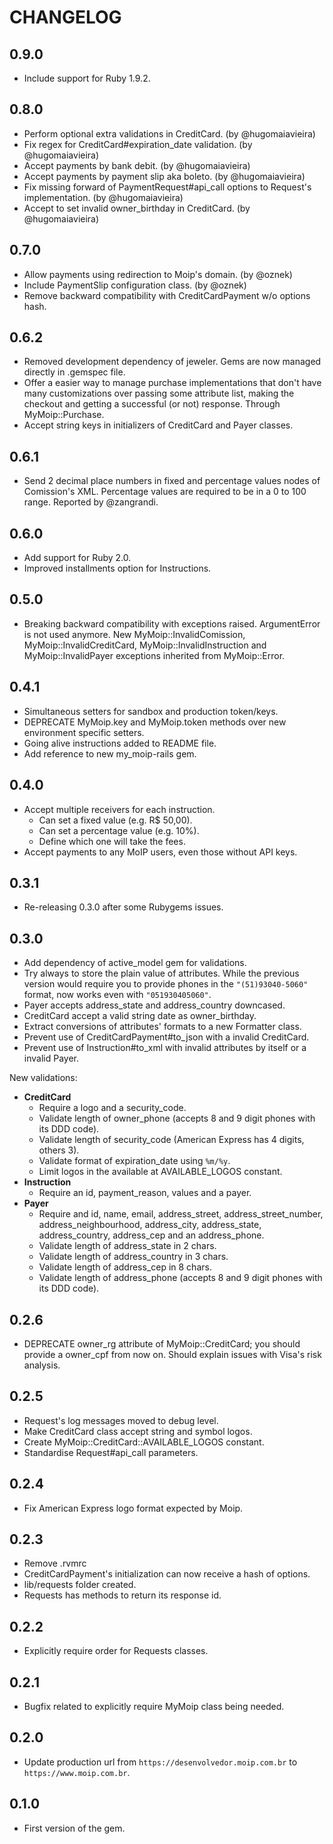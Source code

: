 # CHANGELOG

## 0.9.0

* Include support for Ruby 1.9.2.

## 0.8.0

* Perform optional extra validations in CreditCard. (by @hugomaiavieira)
* Fix regex for CreditCard#expiration_date validation. (by @hugomaiavieira)
* Accept payments by bank debit. (by @hugomaiavieira)
* Accept payments by payment slip aka boleto. (by @hugomaiavieira)
* Fix missing forward of PaymentRequest#api_call options to Request's
  implementation. (by @hugomaiavieira)
* Accept to set invalid owner_birthday in CreditCard. (by @hugomaiavieira)

## 0.7.0

* Allow payments using redirection to Moip's domain. (by @oznek)
* Include PaymentSlip configuration class. (by @oznek)
* Remove backward compatibility with CreditCardPayment w/o options hash.

## 0.6.2

* Removed development dependency of jeweler. Gems are now managed
directly in .gemspec file.
* Offer a easier way to manage purchase implementations that don't have
many customizations over passing some attribute list, making the
checkout and getting a successful (or not) response. Through
MyMoip::Purchase.
* Accept string keys in initializers of CreditCard and Payer classes.

## 0.6.1

* Send 2 decimal place numbers in fixed and percentage values nodes of
Comission's XML. Percentage values are required to be in a 0 to 100 range.
Reported by @zangrandi.

## 0.6.0

* Add support for Ruby 2.0.
* Improved installments option for Instructions.

## 0.5.0

* Breaking backward compatibility with exceptions raised. ArgumentError
is not used anymore. New MyMoip::InvalidComission, MyMoip::InvalidCreditCard,
MyMoip::InvalidInstruction and MyMoip::InvalidPayer exceptions inherited from
MyMoip::Error.

## 0.4.1

* Simultaneous setters for sandbox and production token/keys.
* DEPRECATE MyMoip.key and MyMoip.token methods over new environment specific setters.
* Going alive instructions added to README file.
* Add reference to new my_moip-rails gem.

## 0.4.0

* Accept multiple receivers for each instruction.
    * Can set a fixed value (e.g. R$ 50,00).
    * Can set a percentage value (e.g. 10%).
    * Define which one will take the fees.
* Accept payments to any MoIP users, even those without API keys.

## 0.3.1

* Re-releasing 0.3.0 after some Rubygems issues.

## 0.3.0

* Add dependency of active_model gem for validations.
* Try always to store the plain value of attributes. While the previous version would require you to provide phones in the `"(51)93040-5060"` format, now works even with `"051930405060"`.
* Payer accepts address_state and address_country downcased.
* CreditCard accept a valid string date as owner_birthday.
* Extract conversions of attributes' formats to a new Formatter class.
* Prevent use of CreditCardPayment#to_json with a invalid CreditCard.
* Prevent use of Instruction#to_xml with invalid attributes by itself or a invalid Payer.

New validations:
* **CreditCard**
    * Require a logo and a security_code.
    * Validate length of owner_phone (accepts 8 and 9 digit phones with its DDD code).
    * Validate length of security_code (American Express has 4 digits, others 3).
    * Validate format of expiration_date using `%m/%y`.
    * Limit logos in the available at AVAILABLE_LOGOS constant.
* **Instruction**
    * Require an id, payment_reason, values and a payer.
* **Payer**
    * Require and id, name, email, address_street, address_street_number, address_neighbourhood, address_city, address_state, address_country, address_cep and an address_phone.
    * Validate length of address_state in 2 chars.
    * Validate length of address_country in 3 chars.
    * Validate length of address_cep in 8 chars.
    * Validate length of address_phone (accepts 8 and 9 digit phones with its DDD code).

## 0.2.6

* DEPRECATE owner_rg attribute of MyMoip::CreditCard; you should provide a owner_cpf from now on. Should explain issues with Visa's risk analysis.

## 0.2.5

* Request's log messages moved to debug level.
* Make CreditCard class accept string and symbol logos.
* Create MyMoip::CreditCard::AVAILABLE_LOGOS constant.
* Standardise Request#api_call parameters.

## 0.2.4

* Fix American Express logo format expected by Moip.

## 0.2.3

* Remove .rvmrc
* CreditCardPayment's initialization can now receive a hash of options.
* lib/requests folder created.
* Requests has methods to return its response id.

## 0.2.2

* Explicitly require order for Requests classes.

## 0.2.1

* Bugfix related to explicitly require MyMoip class being needed.

## 0.2.0

* Update production url from `https://desenvolvedor.moip.com.br` to `https://www.moip.com.br`.

## 0.1.0

* First version of the gem.
